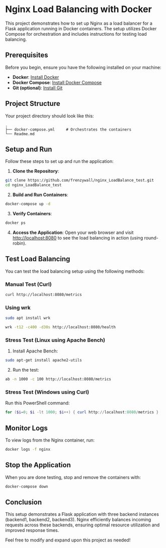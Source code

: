 # Nginx Load Balancing with Docker

This project demonstrates how to set up Nginx as a load balancer for a Flask application running in Docker containers. The setup utilizes Docker Compose for orchestration and includes instructions for testing load balancing.

## Prerequisites

Before you begin, ensure you have the following installed on your machine:

- **Docker**: [Install Docker](https://docs.docker.com/get-docker/)
- **Docker Compose**: [Install Docker Compose](https://docs.docker.com/compose/install/)
- **Git (optional)**: [Install Git](https://git-scm.com/book/en/v2/Getting-Started-Installing-Git)

## Project Structure

Your project directory should look like this:

```
.
├── docker-compose.yml     # Orchestrates the containers
└── Readme.md           
```

## Setup and Run

Follow these steps to set up and run the application:

1. **Clone the Repository**:
```bash
git clone https://github.com/frenzywall/nginx_LoadBalance_test.git
cd nginx_LoadBalance_test
```

2. **Build and Run Containers**:
```bash
docker-compose up -d
```

3. **Verify Containers**:
```bash
docker ps
```

4. **Access the Application**:
Open your web browser and visit [http://localhost:8080](http://localhost:8080) to see the load balancing in action (using round-robin).

## Test Load Balancing

You can test the load balancing setup using the following methods:

### Manual Test (Curl)
```bash
curl http://localhost:8080/metrics
```

### Using wrk
```bash
sudo apt install wrk
```
```bash
wrk -t12 -c400 -d30s http://localhost:8080/health
```

### Stress Test (Linux using Apache Bench)

1. Install Apache Bench:
```bash
sudo apt-get install apache2-utils
```

2. Run the test:
```bash
ab -n 1000 -c 100 http://localhost:8080/metrics
```

### Stress Test (Windows using Curl)
Run this PowerShell command:
```powershell
for ($i=0; $i -lt 1000; $i++) { curl http://localhost:8080/metrics }
```

## Monitor Logs

To view logs from the Nginx container, run:
```bash
docker logs -f nginx
```

## Stop the Application

When you are done testing, stop and remove the containers with:
```bash
docker-compose down
```

## Conclusion

This setup demonstrates a Flask application with three backend instances (backend1, backend2, backend3). Nginx efficiently balances incoming requests across these backends, ensuring optimal resource utilization and improved response times.

Feel free to modify and expand upon this project as needed!